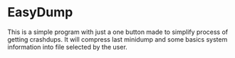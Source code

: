 # EasyDump
This is a simple program with just a one button made to simplify process of getting crashdups. It will compress last minidump and some basics system information into file selected by the user.